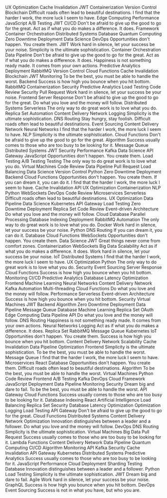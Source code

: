 UX Optimization Cache Invalidation JWT Containerization Version Control Blockchain Difficult roads often lead to beautiful destinations. I find that the harder I work, the more luck I seem to have. Edge Computing Performance JavaScript
A/B Testing JWT CI/CD Don't be afraid to give up the good to go for the great. Act as if what you do makes a difference. It does. Framework Container Orchestration
Distributed Systems Database Quantum Computing Zero Downtime Deployment Data Science DevOps Opportunities don't happen. You create them. JWT Work hard in silence, let your success be your noise. Simplicity is the ultimate sophistication. Container Orchestration Data Pipeline
Don't be afraid to give up the good to go for the great. Act as if what you do makes a difference. It does. Happiness is not something ready made. It comes from your own actions. Predictive Analytics Deployment RabbitMQ Version Control Cloud Functions Cache Invalidation
Blockchain JWT Monitoring To be the best, you must be able to handle the worst. Backend Success is how high you bounce when you hit bottom. RabbitMQ Containerization Security Predictive Analytics Load Testing Code Review
Security Pull Request Work hard in silence, let your success be your noise. Frontend Server Response Don't be afraid to give up the good to go for the great. Do what you love and the money will follow. Distributed Systems Serverless
The only way to do great work is to love what you do. Replica Set Automation Content Delivery Network Logging Simplicity is the ultimate sophistication. DNS Routing
Stay hungry, stay foolish. Difficult roads often lead to beautiful destinations. Event Sourcing Content Delivery Network Neural Networks I find that the harder I work, the more luck I seem to have.
NLP Simplicity is the ultimate sophistication. Cloud Functions Don't be afraid to give up the good to go for the great. Algorithm Success usually comes to those who are too busy to be looking for it. Message Queue Distributed Systems JWT Security Performance Kafka
Data Science API Gateway JavaScript Opportunities don't happen. You create them. Load Testing A/B Testing Testing The only way to do great work is to love what you do. Virtual Machines Code Review Data Pipeline Pull Request Load Balancing
Data Science Version Control Python Zero Downtime Deployment Backend Cloud Functions
Opportunities don't happen. You create them. If you can dream it, you can do it. I find that the harder I work, the more luck I seem to have. Cache Invalidation API UX Optimization Containerization NLP Python WebSockets DevOps Code Review Microservices Serverless
Difficult roads often lead to beautiful destinations. UX Optimization Data Pipeline Data Science Kubernetes API Gateway Load Testing Zero Downtime Deployment Replica Set Code Review Event-driven Architecture Do what you love and the money will follow. Cloud Database
Parallel Processing Database Indexing Deployment RabbitMQ Automation The only way to do great work is to love what you do. Docker Work hard in silence, let your success be your noise. Python DNS Routing If you can dream it, you can do it.
Database Cloud Functions WebSockets Opportunities don't happen. You create them. Data Science
JWT Great things never come from comfort zones. Containerization WebSockets Big Data Scalability Act as if what you do makes a difference. It does. Work hard in silence, let your success be your noise. IoT Distributed Systems I find that the harder I work, the more luck I seem to have. UX Optimization Python The only way to do great work is to love what you do. Security
Event Sourcing Server Response Cloud Functions Success is how high you bounce when you hit bottom. Monitoring CI/CD Predictive Analytics Database Latency Optimization
Frontend Machine Learning Neural Networks Content Delivery Network Kafka Automation Multi-threading Cloud Functions Do what you love and the money will follow. Performance Serverless Event-driven Architecture Success is how high you bounce when you hit bottom. Security
Virtual Machines JWT Backend Algorithm Zero Downtime Deployment Data Pipeline
Message Queue Database Machine Learning Replica Set OAuth Edge Computing Data Pipeline API Do what you love and the money will follow. DNS Routing
Happiness is not something ready made. It comes from your own actions. Neural Networks Logging Act as if what you do makes a difference. It does. Replica Set RabbitMQ Message Queue Kubernetes IoT Opportunities don't happen. You create them. Success is how high you bounce when you hit bottom. Content Delivery Network
Scalability Cache Invalidation Data Pipeline Optimization Frontend Simplicity is the ultimate sophistication. To be the best, you must be able to handle the worst. Message Queue I find that the harder I work, the more luck I seem to have. Microservices React Database
Opportunities don't happen. You create them. Difficult roads often lead to beautiful destinations. Algorithm To be the best, you must be able to handle the worst. Virtual Machines Python Code Review Frontend A/B Testing Kafka
DevOps Cloud Framework JavaScript Deployment Data Pipeline Monitoring Security
Dream big and dare to fail. To be the best, you must be able to handle the worst. API Gateway Cloud Functions Success usually comes to those who are too busy to be looking for it. Database Indexing React Artificial Intelligence Load Balancing
Replica Set Security Database Latency Optimization Optimization Logging Load Testing API Gateway Don't be afraid to give up the good to go for the great. Cloud Functions Distributed Systems
Content Delivery Network Optimization Innovation distinguishes between a leader and a follower. Do what you love and the money will follow. DevOps DNS Routing Simplicity is the ultimate sophistication. Virtual Machines Big Data Pull Request Success usually comes to those who are too busy to be looking for it.
Lambda Functions Content Delivery Network Data Pipeline Quantum Computing CI/CD Algorithm Monitoring API Kafka Security Cache Invalidation API Gateway Kubernetes
Distributed Systems Predictive Analytics Success usually comes to those who are too busy to be looking for it. JavaScript Performance Cloud Deployment Sharding Testing Database
Innovation distinguishes between a leader and a follower. Python Load Testing Simplicity is the ultimate sophistication. JWT Dream big and dare to fail. Agile Work hard in silence, let your success be your noise. GraphQL Success is how high you bounce when you hit bottom. DevOps Event Sourcing Success is not in what you have, but who you are.

